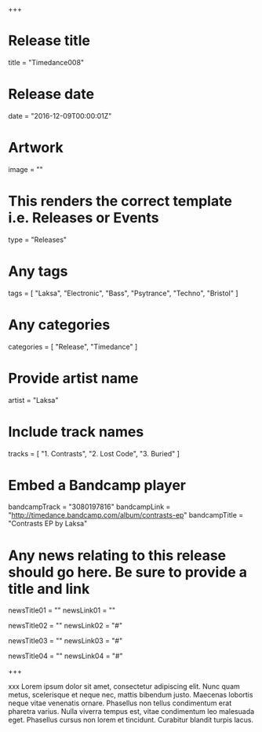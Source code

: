 +++

# Release title
title = "Timedance008"

# Release date
date = "2016-12-09T00:00:01Z"

# Artwork
image = ""

# This renders the correct template i.e. Releases or Events
type = "Releases"

# Any tags
tags = [ "Laksa", "Electronic", "Bass", "Psytrance", "Techno", "Bristol" ]

# Any categories
categories = [ "Release", "Timedance" ]

# Provide artist name
artist = "Laksa"

# Include track names
tracks = [
	"1. Contrasts",
	"2. Lost Code",
	"3. Buried"
]

# Embed a Bandcamp player
bandcampTrack = "3080197816"
bandcampLink = "http://timedance.bandcamp.com/album/contrasts-ep"
bandcampTitle = "Contrasts EP by Laksa"

# Any news relating to this release should go here. Be sure to provide a title and link
newsTitle01 = ""
newsLink01 = ""

newsTitle02 = ""
newsLink02 = "#"

newsTitle03 = ""
newsLink03 = "#"

newsTitle04 = ""
newsLink04 = "#"

+++

<!-- Provide a summary/statement below -->
xxx Lorem ipsum dolor sit amet, consectetur adipiscing elit. Nunc quam metus, scelerisque et neque nec, mattis bibendum justo. Maecenas lobortis neque vitae venenatis ornare. Phasellus non tellus condimentum erat pharetra varius. Nulla viverra tempus est, vitae condimentum leo malesuada eget. Phasellus cursus non lorem et tincidunt. Curabitur blandit turpis lacus.

